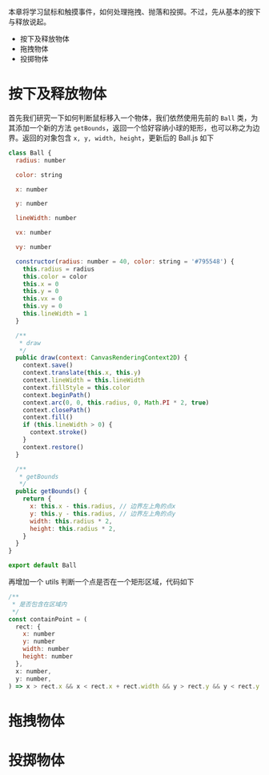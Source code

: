 本章将学习鼠标和触摸事件，如何处理拖拽、抛落和投掷。不过，先从基本的按下与释放说起。

- 按下及释放物体
- 拖拽物体
- 投掷物体

# 按下及释放物体

首先我们研究一下如何判断鼠标移入一个物体，我们依然使用先前的 `Ball` 类，为其添加一个新的方法 `getBounds`，返回一个恰好容纳小球的矩形，也可以称之为边界。返回的对象包含 `x, y, width, height`，更新后的 Ball.js 如下

```js
class Ball {
  radius: number

  color: string

  x: number

  y: number

  lineWidth: number

  vx: number

  vy: number

  constructor(radius: number = 40, color: string = '#795548') {
    this.radius = radius
    this.color = color
    this.x = 0
    this.y = 0
    this.vx = 0
    this.vy = 0
    this.lineWidth = 1
  }

  /**
   * draw
   */
  public draw(context: CanvasRenderingContext2D) {
    context.save()
    context.translate(this.x, this.y)
    context.lineWidth = this.lineWidth
    context.fillStyle = this.color
    context.beginPath()
    context.arc(0, 0, this.radius, 0, Math.PI * 2, true)
    context.closePath()
    context.fill()
    if (this.lineWidth > 0) {
      context.stroke()
    }
    context.restore()
  }

  /**
   * getBounds
   */
  public getBounds() {
    return {
      x: this.x - this.radius, // 边界左上角的点x
      y: this.y - this.radius, // 边界左上角的点y
      width: this.radius * 2,
      height: this.radius * 2,
    }
  }
}

export default Ball
```

再增加一个 utils 判断一个点是否在一个矩形区域，代码如下

```js
/**
 * 是否包含在区域内
 */
const containPoint = (
  rect: {
    x: number
    y: number
    width: number
    height: number
  },
  x: number,
  y: number,
) => x > rect.x && x < rect.x + rect.width && y > rect.y && y < rect.y + rect.height
```



# 拖拽物体

# 投掷物体

